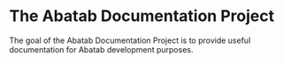 # The Abatab Documentation Project

The goal of the Abatab Documentation Project is to provide useful documentation for Abatab development purposes.

<!--
## Development documentation

* [Adding New Settings](dev/docproj_Adding-New-Settings.md)
* [Development Notes](dev/docproj_Development-Notes.md)
* [Directory Structure](dev/docproj_Directory-Structure.md)
* [Logging](dev/docproj_Logging.md)
* [Script Parameters](dev/docproj_Script-Parameters.md)
* [Source-CodeComments](dev/docproj_Source-Code-Comments.md)
* [Testing Procedures](dev/docproj_Testing-Procedures.md)
* [The Debuggler](dev/docproj_The-=Debuggler.md)

## Source code documentation

* [Abatab](./src/docproj_Abatab.md)

### Core functionality

* [Abatab.Core.Catalog](./src/core/docproj_Abatab.Core.Catalog.md)
* [Abatab.Core.DataExport](./src/core/docproj_Abatab.Core.DataExport.md)
* [Abatab.Core.Framework](./src/core/docproj_Abatab.Core.Framework.md)
* [Abatab.Core.Logger](./src/core/docproj_Abatab.Core.Logger.md)
* [Abatab.Core.Messaging](./src/core/docproj_Abatab.Core.Messaging.md)
* [Abatab.Core.Session](./src/core/docproj_Abatab.Core.Session.md)
* [Abatab.Core.Utilities](./src/core/docproj_Abatab.Core.Utilities.md)

### Module functionality

* [Abatab.Module.ProgressNote](./src/module/docproj_Abatab.Module.ProgressNote.md)
* [Abatab.Module.Prototype](./src/module/docproj_Abatab.Module.Prototype.md)
* [Abatab.Module.QuickMedicationOrder](./src/module/docproj_Abatab.Module.QuickMedicationOrder.md)
* [Abatab.Module.Testing](./src/module/docproj_Abatab.Module.Testing.md)

### Development sandbox functionality

* [Abatab.Sandbox](./src/sandbox/docproj_Abatab.Sandbox.md)

-->